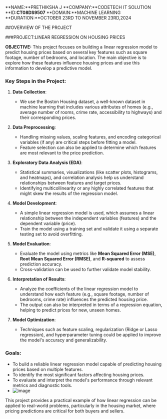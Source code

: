 **NAME:**PRETHIKSHA J
**COMPANY:**CODETECH IT SOLUTION
**ID:**CT08DS9507**
**DOMAIN:**MACHINE LEARNING
**DURATION:**OCTOBER 23RD TO NOVEMBER 23RD,2024

##OVERVIEW OF THE PROJECT

###PROJECT:LINEAR REGRESSION ON HOUSING PRICES

**OBJECTIVE:**
This project focuses on building a linear regression model to predict housing prices based on several key features such as square footage, number of bedrooms, and location. The main objective is to explore how these features influence housing prices and use this information to develop a predictive model.

### Key Steps in the Project:

1. **Data Collection**: 
   - We use the Boston Housing dataset, a well-known dataset in machine learning that includes various attributes of homes (e.g., average number of rooms, crime rate, accessibility to highways) and their corresponding prices.
  
2. **Data Preprocessing**:
   - Handling missing values, scaling features, and encoding categorical variables (if any) are critical steps before fitting a model.
   - Feature selection can also be applied to determine which features are most relevant to the price prediction.

3. **Exploratory Data Analysis (EDA)**:
   - Statistical summaries, visualizations (like scatter plots, histograms, and heatmaps), and correlation analysis help us understand relationships between features and target prices.
   - Identifying multicollinearity or any highly correlated features that might skew the results of the regression model.

4. **Model Development**:
   - A simple linear regression model is used, which assumes a linear relationship between the independent variables (features) and the dependent variable (price).
   - Train the model using a training set and validate it using a separate testing set to avoid overfitting.
  
5. **Model Evaluation**:
   - Evaluate the model using metrics like **Mean Squared Error (MSE)**, **Root Mean Squared Error (RMSE)**, and **R-squared** to assess prediction accuracy.
   - Cross-validation can be used to further validate model stability.

6. **Interpretation of Results**:
   - Analyze the coefficients of the linear regression model to understand how each feature (e.g., square footage, number of bedrooms, crime rate) influences the predicted housing price.
   - The output can also be interpreted in terms of a regression equation, helping to predict prices for new, unseen homes.

7. **Model Optimization**:
   - Techniques such as feature scaling, regularization (Ridge or Lasso regression), and hyperparameter tuning could be applied to improve the model's accuracy and generalizability.

### Goals:
- To build a reliable linear regression model capable of predicting housing prices based on multiple features.
- To identify the most significant factors affecting housing prices.
- To evaluate and interpret the model's performance through relevant metrics and diagnostic tools.
- ![image](https://github.com/user-attachments/assets/ab5def4a-0947-4228-a20c-f68759361316)



This project provides a practical example of how linear regression can be applied to real-world problems, particularly in the housing market, where pricing predictions are critical for both buyers and sellers.

